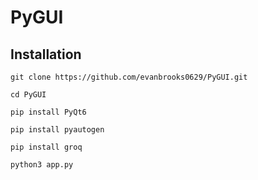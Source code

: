 # PyGUI

## Installation

```git clone https://github.com/evanbrooks0629/PyGUI.git```

```cd PyGUI```

```pip install PyQt6```

```pip install pyautogen```

```pip install groq```

```python3 app.py```
